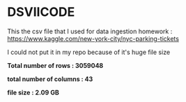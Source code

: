 # DSVIICODE

This the csv file that I used for data ingestion homework : https://www.kaggle.com/new-york-city/nyc-parking-tickets

I could not put it in my repo because of it's huge file size 

**Total number of rows : 3059048**

**total number of columns : 43**

**file size : 2.09 GB**

